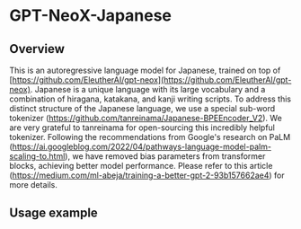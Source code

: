<!-- Copyright 2022 The HuggingFace Team. All rights reserved. -->

# GPT-NeoX-Japanese

## Overview

This is an autoregressive language model for Japanese, trained on top of [https://github.com/EleutherAI/gpt-neox](https://github.com/EleutherAI/gpt-neox). Japanese is a unique language with its large vocabulary and a combination of hiragana, katakana, and kanji writing scripts. To address this distinct structure of the Japanese language, we use a special sub-word tokenizer (<https://github.com/tanreinama/Japanese-BPEEncoder_V2>). We are very grateful to tanreinama for open-sourcing this incredibly helpful tokenizer. Following the recommendations from Google's research on PaLM (<https://ai.googleblog.com/2022/04/pathways-language-model-palm-scaling-to.html>), we have removed bias parameters from transformer blocks, achieving better model performance. Please refer to this article (<https://medium.com/ml-abeja/training-a-better-gpt-2-93b157662ae4>) for more details.

## Usage example

